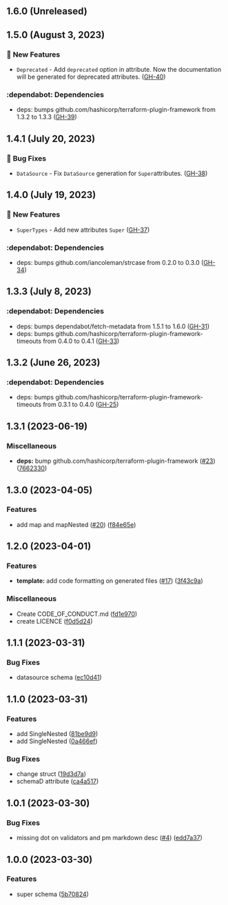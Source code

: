 ## 1.6.0 (Unreleased)
## 1.5.0 (August  3, 2023)

### :rocket: **New Features**

* `Deprecated` - Add `deprecated` option in attribute. Now the documentation will be generated for deprecated attributes. ([GH-40](https://github.com/orange-cloudavenue/terraform-provider-cloudavenue/issues/40))

### :dependabot: **Dependencies**

* deps: bumps github.com/hashicorp/terraform-plugin-framework from 1.3.2 to 1.3.3 ([GH-39](https://github.com/orange-cloudavenue/terraform-provider-cloudavenue/issues/39))

## 1.4.1 (July 20, 2023)

### :bug: **Bug Fixes**

* `DataSource` - Fix `DataSource` generation for `Super`attributes. ([GH-38](https://github.com/orange-cloudavenue/terraform-provider-cloudavenue/issues/38))

## 1.4.0 (July 19, 2023)

### :rocket: **New Features**

* `SuperTypes` - Add new attributes `Super` ([GH-37](https://github.com/orange-cloudavenue/terraform-provider-cloudavenue/issues/37))

### :dependabot: **Dependencies**

* deps: bumps github.com/iancoleman/strcase from 0.2.0 to 0.3.0 ([GH-34](https://github.com/orange-cloudavenue/terraform-provider-cloudavenue/issues/34))

## 1.3.3 (July  8, 2023)

### :dependabot: **Dependencies**

* deps: bumps dependabot/fetch-metadata from 1.5.1 to 1.6.0 ([GH-31](https://github.com/orange-cloudavenue/terraform-provider-cloudavenue/issues/31))
* deps: bumps github.com/hashicorp/terraform-plugin-framework-timeouts from 0.4.0 to 0.4.1 ([GH-33](https://github.com/orange-cloudavenue/terraform-provider-cloudavenue/issues/33))

## 1.3.2 (June 26, 2023)

### :dependabot: **Dependencies**

* deps: bumps github.com/hashicorp/terraform-plugin-framework-timeouts from 0.3.1 to 0.4.0 ([GH-25](https://github.com/orange-cloudavenue/terraform-provider-cloudavenue/issues/25))

## 1.3.1 (2023-06-19)

### Miscellaneous

* **deps:** bump github.com/hashicorp/terraform-plugin-framework ([#23](https://github.com/FrangipaneTeam/terraform-plugin-framework-superschema/issues/23)) ([7662330](https://github.com/FrangipaneTeam/terraform-plugin-framework-superschema/commit/7662330ea453baedcb343d5e37a1fb929854d68b))

## 1.3.0 (2023-04-05)

### Features

* add map and mapNested ([#20](https://github.com/FrangipaneTeam/terraform-plugin-framework-superschema/issues/20)) ([f84e65e](https://github.com/FrangipaneTeam/terraform-plugin-framework-superschema/commit/f84e65e9c96f989bc135e95c698ebf422ebc457c))

## 1.2.0 (2023-04-01)

### Features

* **template:** add code formatting on generated files  ([#17](https://github.com/FrangipaneTeam/terraform-plugin-framework-superschema/issues/17)) ([3f43c9a](https://github.com/FrangipaneTeam/terraform-plugin-framework-superschema/commit/3f43c9a2a323a02ac4052a988d3755376e5cde0f))

### Miscellaneous

* Create CODE_OF_CONDUCT.md ([fd1e970](https://github.com/FrangipaneTeam/terraform-plugin-framework-superschema/commit/fd1e97093f453facdcc08ddc98bf11a88cae4f1b))
* create LICENCE ([f0d5d24](https://github.com/FrangipaneTeam/terraform-plugin-framework-superschema/commit/f0d5d243c784e0d7113c604fc0c9edd4f7fa8aba))

## 1.1.1 (2023-03-31)

### Bug Fixes

* datasource schema ([ec10d41](https://github.com/FrangipaneTeam/terraform-plugin-framework-superschema/commit/ec10d411498e0813b544406fb6e54118ff83db18))

## 1.1.0 (2023-03-31)

### Features

* add SingleNested ([81be9d9](https://github.com/FrangipaneTeam/terraform-plugin-framework-superschema/commit/81be9d95f84c7f66b39983c0669b6fc73e239353))
* add SingleNested ([0a466ef](https://github.com/FrangipaneTeam/terraform-plugin-framework-superschema/commit/0a466ef35da8a765ec1aaa1312f4f445e7363440))

### Bug Fixes

* change struct ([19d3d7a](https://github.com/FrangipaneTeam/terraform-plugin-framework-superschema/commit/19d3d7af3aa83b2469a1046f7d3c46e53471958f))
* schemaD attribute ([ca4a517](https://github.com/FrangipaneTeam/terraform-plugin-framework-superschema/commit/ca4a5177dbf3744f6af28f41c65bcca3d5db6a09))

## 1.0.1 (2023-03-30)

### Bug Fixes

* missing dot on validators and pm markdown desc ([#4](https://github.com/FrangipaneTeam/terraform-plugin-framework-superschema/issues/4)) ([edd7a37](https://github.com/FrangipaneTeam/terraform-plugin-framework-superschema/commit/edd7a374cc73b575188a853bed51dea81e28f910))

## 1.0.0 (2023-03-30)

### Features

* super schema ([5b70824](https://github.com/FrangipaneTeam/terraform-plugin-framework-superschema/commit/5b70824b50d2a86c7589cc3f09c63bcb3809b650))
